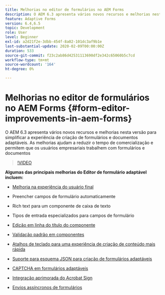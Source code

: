 ```yaml
---
title: Melhorias no editor de formulários no AEM Forms
description: O AEM 6.3 apresenta vários novos recursos e melhorias nesta versão para simplificar a experiência de criação de formulários e documentos adaptáveis. As melhorias ajudam a reduzir o tempo de comercialização e permitem que os usuários empresariais trabalhem com formulários e documentos
feature: Adaptive Forms
version: 6.4,6.5
topic: Development
role: User
level: Beginner
exl-id: a2d21f2e-3dbb-454f-8a02-101dc3af9b1e
last-substantial-update: 2020-02-09T00:00:00Z
duration: 533
source-git-commit: f23c2ab86d42531113690df2e342c65060b5c7cd
workflow-type: tm+mt
source-wordcount: '164'
ht-degree: 0%

---
```


# Melhorias no editor de formulários no AEM Forms {#form-editor-improvements-in-aem-forms}

O AEM 6.3 apresenta vários novos recursos e melhorias nesta versão para simplificar a experiência de criação de formulários e documentos adaptáveis. As melhorias ajudam a reduzir o tempo de comercialização e permitem que os usuários empresariais trabalhem com formulários e documentos

>[!VIDEO](https://video.tv.adobe.com/v/19500?quality=12&learn=on)

**Algumas das principais melhorias do Editor de formulário adaptável incluem:**

* [Melhoria na experiência do usuário final](https://helpx.adobe.com/aem-forms/6-3/introduction-forms-authoring.html)

* Preencher campos de formulário automaticamente
* Rich text para um componente de caixa de texto
* Tipos de entrada especializados para campos de formulário

* [Edição em linha do título do componente](https://helpx.adobe.com/aem-forms/6-3/introduction-forms-authoring.html)
* [Validação padrão em componentes](https://helpx.adobe.com/aem-forms/6-3/introduction-forms-authoring.html)
* [Atalhos de teclado para uma experiência de criação de conteúdo mais rápida](https://helpx.adobe.com/aem-forms/6-3/keyboard-shortcuts.html#AdaptiveFormEditor)
* [Suporte para esquema JSON para criação de formulários adaptáveis](https://helpx.adobe.com/aem-forms/6-3/adaptive-form-json-schema-form-model.html)
* [CAPTCHA em formulários adaptáveis](https://helpx.adobe.com/aem-forms/6-3/captcha-adaptive-forms.html)
* [Integração aprimorada do Acrobat Sign](https://helpx.adobe.com/aem-forms/6-3/working-with-adobe-sign.html)
* [Envios assíncronos de formulários](https://helpx.adobe.com/aem-forms/6-3/asynchronous-submissions-adaptive-forms.html)
